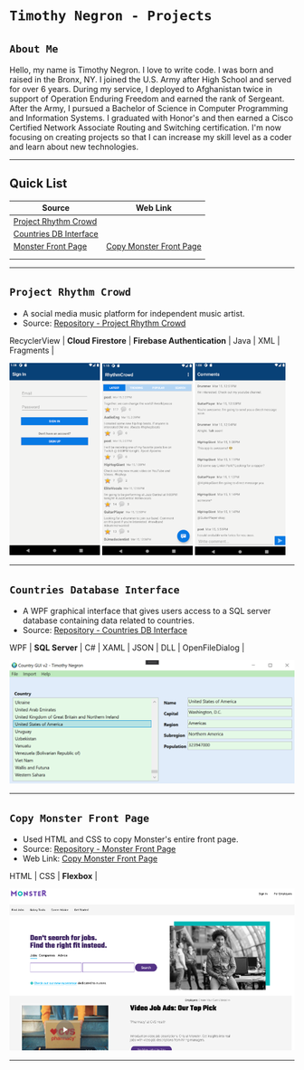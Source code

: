 # `Timothy Negron - Projects`

## `About Me`

Hello, my name is Timothy Negron. I love to write code. I was born and raised in the Bronx, NY. I joined the U.S. Army after High School and served for over 6 years. During my service, I deployed to Afghanistan twice in support of Operation Enduring Freedom
and earned the rank of Sergeant. After the Army, I pursued a  Bachelor of Science in Computer Programming and Information Systems. I graduated with Honor's and then earned a Cisco Certified Network Associate Routing and Switching certification. I'm now focusing on creating projects so that I can increase my skill level as a coder and learn about new technologies.

---

## Quick List

| Source                                                                          | Web Link                                                                            |
| ------------------------------------------------------------------------------- | ----------------------------------------------------------------------------------- |
| [Project Rhythm Crowd](https://github.com/timothynegron/project-rhythm-crowd)   |                                                                                     |
| [Countries DB Interface](https://github.com/timothynegron/country-db-interface) |                                                                                     |
| [Monster Front Page](https://github.com/timothynegron/copy-monster-front-page)  | [Copy Monster Front Page](https://timothynegron.github.io/copy-monster-front-page/) |
|                                                                                 |                                                                                     |
|                                                                                 |                                                                                     |
---

## `Project Rhythm Crowd`

* A social media music platform for independent music artist.
* Source: [Repository - Project Rhythm Crowd](https://github.com/timothynegron/project-rhythm-crowd)

RecyclerView | **Cloud Firestore** | **Firebase Authentication** | Java | XML |  Fragments | 

<img src="assets/sign-in.png" width=160/>
<img src="assets/global-feed.png" width=160/>
<img src="assets/comments.png" width=160>
<!-- <img src="assets/sign-up.png" width=160/> -->

---


## `Countries Database Interface`

* A WPF graphical interface that gives users access to a SQL server database containing data related to countries.
* Source: [Repository - Countries DB Interface](https://github.com/timothynegron/country-db-interface)

WPF | **SQL Server** | C# | XAML | JSON | DLL | OpenFileDialog |

<img src="assets/wpf-image.png" width=780/>

---

## `Copy Monster Front Page`

* Used HTML and CSS to copy Monster's entire front page.
* Source: [Repository - Monster Front Page](https://github.com/timothynegron/copy-monster-front-page)
* Web Link: [Copy Monster Front Page](https://timothynegron.github.io/copy-monster-front-page/)

HTML | CSS | **Flexbox** |

<img src="assets/monster-image.png"/>

---
